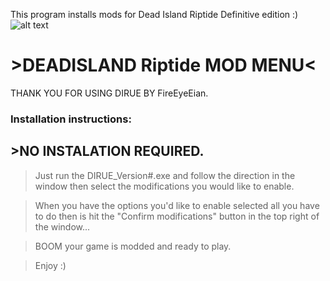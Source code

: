 This program installs mods for Dead Island Riptide Definitive edition :)
![alt text](https://i.imgur.com/NBClJBt.png)

# >DEADISLAND Riptide MOD MENU<

THANK YOU FOR USING DIRUE BY FireEyeEian.

### Installation instructions:

## >NO INSTALATION REQUIRED. 

>Just run the DIRUE_Version#.exe and follow the direction in the window then select the modifications you would like to enable.  

>When you have the options you'd like to enable selected all you have to do then is hit the "Confirm modifications" button in the top right of the window...  

>BOOM your game is modded and ready to play.  

>Enjoy :)  
